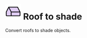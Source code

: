 # <img src="../../.gitbook/assets/shade-roof.svg" width="50" height="50"> Roof to shade

Convert roofs to shade objects.